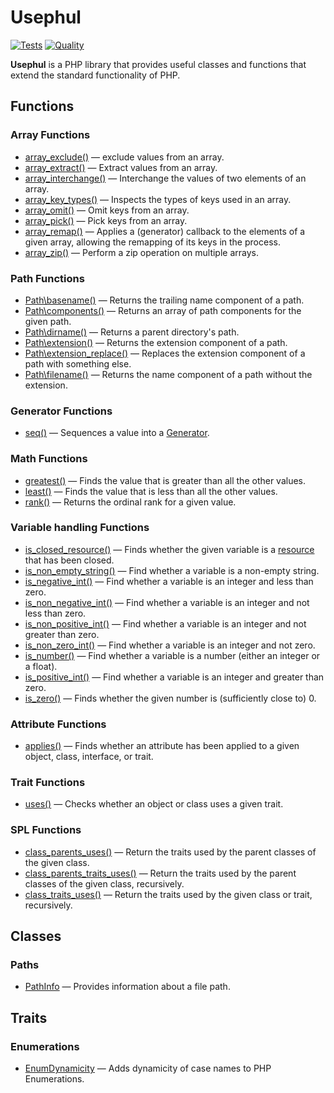 # Usephul
[![Tests](https://github.com/empaphy/usephul/actions/workflows/tests.yml/badge.svg)](https://github.com/empaphy/usephul/actions/workflows/tests.yml)
[![Quality](https://github.com/empaphy/usephul/actions/workflows/quality.yml/badge.svg)](https://github.com/empaphy/usephul/actions/workflows/quality.yml)

**Usephul** is a PHP library that provides useful classes and functions that extend the standard functionality of PHP.

## Functions

### Array Functions

  - [array_exclude()](https://usephul.empaphy.org/packages/Arrays.html#function_array_exclude)
    — exclude values from an array.
  - [array_extract()](https://usephul.empaphy.org/packages/Arrays.html#function_array_extract)
    — Extract values from an array.
  - [array_interchange()](https://usephul.empaphy.org/packages/Arrays.html#function_array_interchange)
    — Interchange the values of two elements of an array.
  - [array_key_types()](https://usephul.empaphy.org/packages/Arrays.html#function_array_key_type)
    — Inspects the types of keys used in an array.
  - [array_omit()](https://usephul.empaphy.org/packages/Arrays.html#function_array_omit)
    — Omit keys from an array.
  - [array_pick()](https://usephul.empaphy.org/packages/Arrays.html#function_array_pick)
    — Pick keys from an array.
  - [array_remap()](https://usephul.empaphy.org/packages/Arrays.html#function_array_remap)
    — Applies a (generator) callback to the elements of a given array, allowing the remapping of its keys in the process.
  - [array_zip()](https://usephul.empaphy.org/packages/Arrays.html#function_array_zip)
    — Perform a zip operation on multiple arrays.

### Path Functions

  - [Path\basename()](https://usephul.empaphy.org/packages/Paths.html#function_basename)
    — Returns the trailing name component of a path.
  - [Path\components()](https://usephul.empaphy.org/packages/Paths.html#function_components)
    — Returns an array of path components for the given path.
  - [Path\dirname()](https://usephul.empaphy.org/packages/Paths.html#function_dirname)
    — Returns a parent directory's path.
  - [Path\extension()](https://usephul.empaphy.org/packages/Paths.html#function_extension)
    — Returns the extension component of a path.
  - [Path\extension_replace()](https://usephul.empaphy.org/packages/Paths.html#function_extension_replace)
    — Replaces the extension component of a path with something else.
  - [Path\filename()](https://usephul.empaphy.org/packages/Paths.html#function_filename)
    — Returns the name component of a path without the extension.

### Generator Functions

  - [seq()](https://usephul.empaphy.org/packages/Generators.html#function_seq)
    — Sequences a value into a [Generator](https://www.php.net/generators).

### Math Functions

  - [greatest()](https://usephul.empaphy.org/packages/Math.html#function_greatest)
    — Finds the value that is greater than all the other values.
  - [least()](https://usephul.empaphy.org/packages/Math.html#function_least)
    — Finds the value that is less than all the other values.
  - [rank()](https://usephul.empaphy.org/packages/Math.html#function_rank)
    — Returns the ordinal rank for a given value.

### Variable handling Functions

  - [is_closed_resource()](https://usephul.empaphy.org/packages/Types-Variables.html#function_is_closed_resource)
    — Finds whether the given variable is a [resource](https://www.php.net/types.resource) that has been closed.
  - [is_non_empty_string()](https://usephul.empaphy.org/packages/Types-Variables.html#function_is_non_empty_string)
    — Find whether a variable is a non-empty string.
  - [is_negative_int()](https://usephul.empaphy.org/packages/Types-Variables.html#function_is_negative_int)
    — Find whether a variable is an integer and less than zero.
  - [is_non_negative_int()](https://usephul.empaphy.org/packages/Types-Variables.html#function_is_non_negative_int)
    — Find whether a variable is an integer and not less than zero.
  - [is_non_positive_int()](https://usephul.empaphy.org/packages/Types-Variables.html#function_is_non_positive_int)
    — Find whether a variable is an integer and not greater than zero.
  - [is_non_zero_int()](https://usephul.empaphy.org/packages/Types-Variables.html#function_is_non_zero_int)
    — Find whether a variable is an integer and not zero.
  - [is_number()](https://usephul.empaphy.org/packages/Types-Variables.html#function_is_number)
    — Find whether a variable is a number (either an integer or a float).
  - [is_positive_int()](https://usephul.empaphy.org/packages/Types-Variables.html#function_is_positive_int)
    — Find whether a variable is an integer and greater than zero.
  - [is_zero()](https://usephul.empaphy.org/packages/Types-Variables.html#function_is_zero)
    — Finds whether the given number is (sufficiently close to) 0.

### Attribute Functions

  - [applies()](https://usephul.empaphy.org/packages/Types-Attributes.html#function_applies)
    — Finds whether an attribute has been applied to a given object, class, interface, or trait.

### Trait Functions

  - [uses()](https://usephul.empaphy.org/packages/Types-Traits.html#function_uses)
    — Checks whether an object or class uses a given trait.

### SPL Functions

  - [class_parents_uses()](https://usephul.empaphy.org/packages/Other-SPL.html#function_class_parents_uses)
    — Return the traits used by the parent classes of the given class.
  - [class_parents_traits_uses()](https://usephul.empaphy.org/packages/Other-SPL.html#function_class_parents_traits_uses)
    — Return the traits used by the parent classes of the given class, recursively.
  - [class_traits_uses()](https://usephul.empaphy.org/packages/Other-SPL.html#function_class_traits_uses)
    — Return the traits used by the given class or trait, recursively.

## Classes

### Paths

  - [PathInfo](http://localhost:63342/usephul/.phpdoc/build/classes/empaphy-usephul-Paths-PathInfo.html)
    — Provides information about a file path.

## Traits

### Enumerations

  - [EnumDynamicity](https://usephul.empaphy.org/classes/empaphy-usephul-Enumerations-EnumDynamicity.html)
    — Adds dynamicity of case names to PHP Enumerations.
